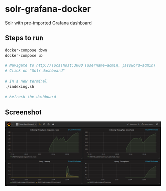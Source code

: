 # solr-grafana-docker
Solr with pre-imported Grafana dashboard

Steps to run
------------

```bash
docker-compose down
docker-compose up

# Navigate to http://localhost:3000 (username=admin, password=admin)
# Click on "Solr dashboard"

# In a new terminal
./indexing.sh

# Refresh the dashboard
```

Screenshot
----------
![solr_dashboard](screenshot.png "Solr Dashboard")

